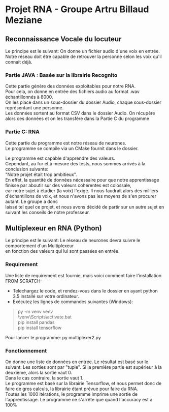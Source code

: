 # Projet RNA - Groupe Artru Billaud Meziane 

## Reconnaissance Vocale du locuteur

Le principe est le suivant: On donne un fichier audio d'une voix en entrée.  
Notre réseau doit être capable de retrouver la personne selon les voix qu'il connait déjà.  

### Partie JAVA : Basée sur la librairie Recognito  

Cette partie génère des données exploitables pour notre RNA.   
Pour cela, on donne en entrée des fichiers audio au format .wav échantillonnés à 8000.  
On les place dans un sous-dossier du dossier Audio, chaque sous-dossier représentant une personne.    
Les données sortent au format CSV dans le dossier Audio. On récupère alors ces données et on les transfère dans la Partie C du programme  

### Partie C: RNA  

Cette partie du programme est notre réseau de neurones.  
Le programme se compile via un CMake fournit dans le dossier.  
  
Le programme est capable d'apprendre des valeurs.  
Cependant, au fur et à mesure des tests, nous sommes arrivés à la conclusion suivante:  
	"Notre projet était trop ambitieux".  
En effet, la quantité de données nécessaire pour que notre apprentissage finisse par aboutir sur des valeurs cohérentes est colossale,    
car notre sujet à étudier (la voix) l'exige. Il nous faudrait alors des milliers  
d'échantillons de voix, et nous n'avons pas les moyens de s'en procurer autant. Le groupe a donc  
laissé tel quel ce projet, et nous avons décidé de partir sur un autre sujet en suivant les conseils de notre professeur.  

## Multiplexeur en RNA (Python)

Le principe est le suivant: Le réseau de neurones devra suivre le comportement d'un Multiplexeur  
en fonction des valeurs qui lui sont passées en entrée.  

### Requirement

Une liste de requirement est fournie, mais voici comment faire l'installation FROM SCRATCH:  
- Telechargez le code, et rendez-vous dans le dossier en ayant python 3.5 installé sur votre ordinateur.
- Exécutez les lignes de commandes suivantes (Windows): 
> py -m venv venv  
\venv\Scripts\activate.bat  
pip install pandas  
pip install tensorflow  


Pour lancer le programme: py multiplexer2.py

### Fonctionnement

On donne une liste de données en entrée. Le résultat est basé sur le suivant:
Les sorties sont par "tuple". Si la première partie est supérieur à la deuxième, alors la sortie vaut 0.  
Dans le cas contraire, la sortie vaut 1.  
Le programme est basé sur la librairie Tensorflow, et nous permet donc de faire de gros calculs, la librairie étant prévue pour faire du RNA.  
Toutes les 1000 itérations, le programme imprime une sortie de l'apprentissage. Le programme ne s'arrête que quand l'accuracy est à 100%

